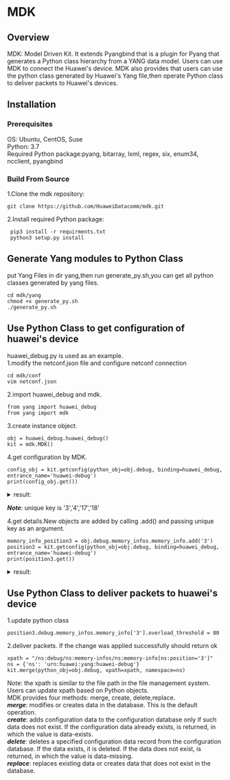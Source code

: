 # **MDK**

## **Overview**
MDK: Model Driven Kit. It extends Pyangbind that  is a plugin for Pyang that generates a Python class hierarchy from a YANG data
model.  Users can use MDK to connect the Huawei's device. MDK also provides that users can use the python class
generated by Huawei's Yang file,then operate Python class to deliver packets to Huawei's devices. 

## **Installation**
### **Prerequisites**

OS: Ubuntu, CentOS, Suse  
Python: 3.7  
Required Python package:pyang, bitarray, lxml, regex, six, enum34, ncclient, pyangbind

### Build From Source  

1.Clone the mdk repository:
 ```
 git clone https://github.com/HuaweiDatacomm/mdk.git
 ```
2.Install required Python package:
```
 pip3 install -r requirments.txt
 python3 setup.py install
```

## Generate Yang modules to Python Class
put Yang Files in dir yang,then run generate_py.sh,you can get all python classes generated by yang files.

```
cd mdk/yang
chmod +x generate_py.sh
./generate_py.sh
```

## Use Python Class to get configuration of huawei's device
huawei_debug.py is used as an example.  
1.modify the netconf.json file and configure netconf connection
```
cd mdk/conf
vim netconf.json
```
2.import huawei_debug and mdk.
```
from yang import huawei_debug
from yang import mdk
```
3.create instance object.
```
obj = huawei_debug.huawei_debug() 
kit = mdk.MDK()
```
4.get configuration by MDK.

```
config_obj = kit.getconfig(python_obj=obj.debug, binding=huawei_debug, entrance_name='huawei-debug')
print(config_obj.get())
```
<details markdown="1">
<summary>result:</summary>
{'debug':
<br>{'cpu-infos': 
<br>{'cpu-info': 
<br>OrderedDict([
<br>('3', {'position': '3', 'overload-threshold': 90, 'unoverload-threshold': 75, 'interval': 8, 'index': 0, 'system-cpu-usage': 0, 'monitor-number': 0, 'monitor-cycle': 0, 'overload-state-change-time': '', 'current-overload-state': ''}), 
<br>('4', {'position': '4', 'overload-threshold': 90, 'unoverload-threshold': 75, 'interval': 8, 'index': 0, 'system-cpu-usage': 0, 'monitor-number': 0, 'monitor-cycle': 0, 'overload-state-change-time': '', 'current-overload-state': ''}), 
<br>('17', {'position': '17', 'overload-threshold': 90, 'unoverload-threshold': 75, 'interval': 8, 'index': 0, 'system-cpu-usage': 0, 'monitor-number': 0, 'monitor-cycle': 0, 'overload-state-change-time': '', 'current-overload-state': ''}), 
<br>('18', {'position': '18', 'overload-threshold': 90, 'unoverload-threshold': 75, 'interval': 8, 'index': 0, 'system-cpu-usage': 0, 'monitor-number': 0, 'monitor-cycle': 0, 'overload-state-change-time': '', 'current-overload-state': ''})])}, 
<br>'memory-infos': 
<br>{'memory-info': 
<br>OrderedDict([
<br>('3', {'position': '3', 'overload-threshold': 95, 'unoverload-threshold': 75, 'memreli-notice-threshold': 85, 'memreli-overload-threshold': 95, 'index': 0, 'os-memory-total': 0, 'os-memory-use': 0, 'os-memory-free': 0, 'os-memory-usage': 0, 'do-memory-total': 0, 'do-memory-use': 0, 'do-memory-free': 0, 'do-memory-usage': 0, 'simple-memory-total': 0, 'simple-memory-use': 0, 'simple-memory-free': 0, 'simple-memory-usage': 0, 'overload-state-change-time': '', 'current-overload-state': ''}), 
<br>('4', {'position': '4', 'overload-threshold': 95, 'unoverload-threshold': 75, 'memreli-notice-threshold': 85, 'memreli-overload-threshold': 95, 'index': 0, 'os-memory-total': 0, 'os-memory-use': 0, 'os-memory-free': 0, 'os-memory-usage': 0, 'do-memory-total': 0, 'do-memory-use': 0, 'do-memory-free': 0, 'do-memory-usage': 0, 'simple-memory-total': 0, 'simple-memory-use': 0, 'simple-memory-free': 0, 'simple-memory-usage': 0, 'overload-state-change-time': '', 'current-overload-state': ''}), 
<br>('17', {'position': '17', 'overload-threshold': 95, 'unoverload-threshold': 75, 'memreli-notice-threshold': 85, 'memreli-overload-threshold': 95, 'index': 0, 'os-memory-total': 0, 'os-memory-use': 0, 'os-memory-free': 0, 'os-memory-usage': 0, 'do-memory-total': 0, 'do-memory-use': 0, 'do-memory-free': 0, 'do-memory-usage': 0, 'simple-memory-total': 0, 'simple-memory-use': 0, 'simple-memory-free': 0, 'simple-memory-usage': 0, 'overload-state-change-time': '', 'current-overload-state': ''}), 
<br>('18', {'position': '18', 'overload-threshold': 95, 'unoverload-threshold': 75, 'memreli-notice-threshold': 85, 'memreli-overload-threshold': 95, 'index': 0, 'os-memory-total': 0, 'os-memory-use': 0, 'os-memory-free': 0, 'os-memory-usage': 0, 'do-memory-total': 0, 'do-memory-use': 0, 'do-memory-free': 0, 'do-memory-usage': 0, 'simple-memory-total': 0, 'simple-memory-use': 0, 'simple-memory-free': 0, 'simple-memory-usage': 0, 'overload-state-change-time': '', 'current-overload-state': ''})])}, 
<br>'resouce-reliability': {'memory-reliability': {'enable': False}, 'memory-reliability-switchover-threshold': {'threshold': 70}, 'flow-control-message-reliability': {'enable': True}}, 
<br>'service-cpu-infos': {'service-cpu-info': OrderedDict()}, 'board-resouce-states': {'board-resouce-state': OrderedDict()}}}
</details>

***Note***: unique key is '3','4','17','18'

4.get details.New objects are added by calling .add() and passing unique key as an argument.
```
memory_info_position3 = obj.debug.memory_infos.memory_info.add('3')
position3 = kit.getconfig(python_obj=obj.debug, binding=huawei_debug, entrance_name='huawei-debug')
print(position3.get())
```
<details markdown="1">
<summary>result:</summary>
{'debug': 
<br>{'cpu-infos': 
<br>{'cpu-info': OrderedDict()}, 
<br>'memory-infos': 
<br>{'memory-info': 
<br>OrderedDict([
<br>('3', {'position': '3', 'overload-threshold': 95, 'unoverload-threshold': 75, 'memreli-notice-threshold': 85, 'memreli-overload-threshold': 95, 'index': 0, 'os-memory-total': 0, 'os-memory-use': 0, 'os-memory-free': 0, 'os-memory-usage': 0, 'do-memory-total': 0, 'do-memory-use': 0, 'do-memory-free': 0, 'do-memory-usage': 0, 'simple-memory-total': 0, 'simple-memory-use': 0, 'simple-memory-free': 0, 'simple-memory-usage': 0, 'overload-state-change-time': '', 'current-overload-state': ''})])}, 'resouce-reliability': {'memory-reliability': {'enable': False}, 'memory-reliability-switchover-threshold': {'threshold': 0}, 'flow-control-message-reliability': {'enable': True}}, 'service-cpu-infos': {'service-cpu-info': OrderedDict()}, 'board-resouce-states': {'board-resouce-state': OrderedDict()}}}

</details>

## Use Python Class to deliver packets to huawei's device
1.update python class
```
position3.debug.memory_infos.memory_info['3'].overload_threshold = 80
```
2.deliver packets. If the change was applied successfully should return ok 
```
xpath = "/ns:debug/ns:memory-infos/ns:memory-info[ns:position='3']"
ns = {'ns': 'urn:huawei:yang:huawei-debug'}
kit.merge(python_obj=obj.debug, xpath=xpath, namespace=ns)
```
Note: the xpath is similar to the file path in the file management system. Users can update xpath based on Python objects.  
MDK provides four methods: merge, create, delete,replace.  
***merge***: modifies or creates data in the database. This is the default operation.  
***create***: adds configuration data to the configuration database only if such data does not exist. If the configuration data already exists, is returned, in which the value is data-exists.  
***delete***: deletes a specified configuration data record from the configuration database. If the data exists, it is deleted. If the data does not exist, is returned, in which the value is data-missing.  
***replace***: replaces existing data or creates data that does not exist in the database.
